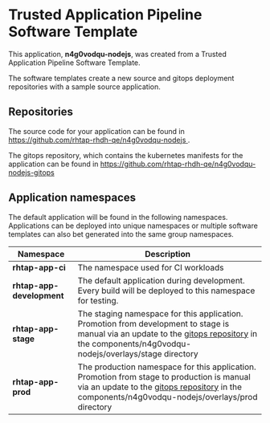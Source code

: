 # Trusted Application Pipeline Software Template

This application, **n4g0vodqu-nodejs**, was created from a Trusted Application Pipeline Software Template.

The software templates create a new source and gitops deployment repositories with a sample source application. 

## Repositories

The source code for your application can be found in [https://github.com/rhtap-rhdh-qe/n4g0vodqu-nodejs ](https://github.com/rhtap-rhdh-qe/n4g0vodqu-nodejs ).
 
The gitops repository, which contains the kubernetes manifests for the application can be found in 
[https://github.com/rhtap-rhdh-qe/n4g0vodqu-nodejs-gitops ](https://github.com/rhtap-rhdh-qe/n4g0vodqu-nodejs-gitops ) 

## Application namespaces 

The default application will be found in the following namespaces. Applications can be deployed into unique namespaces or multiple software templates can also bet generated into the same group namespaces.  

|  Namespace   |  Description   |  
| -------- | -------- |
| **rhtap-app-ci** | The namespace used for CI workloads |
| **rhtap-app-development** | The default application during development. Every build will be deployed to this namespace for testing. |
| **rhtap-app-stage** | The staging namespace for this application. Promotion from development to stage is manual via an update to the [gitops repository](https://github.com/rhtap-rhdh-qe/n4g0vodqu-nodejs-gitops ) in the components/n4g0vodqu-nodejs/overlays/stage directory |
| **rhtap-app-prod** | The production namespace for this application. Promotion from stage to production is manual via an update to the [gitops repository](https://github.com/rhtap-rhdh-qe/n4g0vodqu-nodejs-gitops ) in the components/n4g0vodqu-nodejs/overlays/prod directory |